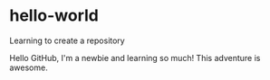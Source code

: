 # hello-world
Learning to create a repository

Hello GitHub,
I'm a newbie and learning so much! This adventure is awesome.
